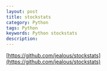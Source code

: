 ```yaml
---
layout: post
title: stockstats
category: Python
tags: Python 
keywords: Python stockstats
description: 
---
```


[https://github.com/jealous/stockstats](https://github.com/jealous/stockstats)